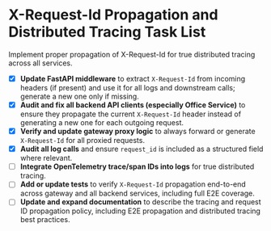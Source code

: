 # X-Request-Id Propagation and Distributed Tracing Task List

Implement proper propagation of X-Request-Id for true distributed tracing across all services.

- [x] **Update FastAPI middleware** to extract `X-Request-Id` from incoming headers (if present) and use it for all logs and downstream calls; generate a new one only if missing.
- [x] **Audit and fix all backend API clients (especially Office Service)** to ensure they propagate the current `X-Request-Id` header instead of generating a new one for each outgoing request.
- [x] **Verify and update gateway proxy logic** to always forward or generate `X-Request-Id` for all proxied requests.
- [x] **Audit all log calls** and ensure `request_id` is included as a structured field where relevant.
- [ ] **Integrate OpenTelemetry trace/span IDs into logs** for true distributed tracing.
- [ ] **Add or update tests** to verify `X-Request-Id` propagation end-to-end across gateway and all backend services, including full E2E coverage.
- [ ] **Update and expand documentation** to describe the tracing and request ID propagation policy, including E2E propagation and distributed tracing best practices. 